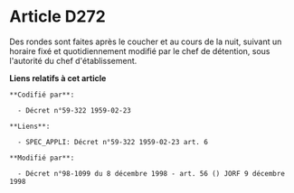 # Article D272

Des rondes sont faites après le coucher et au cours de la nuit, suivant un horaire fixé et quotidiennement modifié par le
chef de détention, sous l'autorité du chef d'établissement.

**Liens relatifs à cet article**

	**Codifié par**:

	  - Décret n°59-322 1959-02-23

	**Liens**:

	  - SPEC_APPLI: Décret n°59-322 1959-02-23 art. 6

	**Modifié par**:

	  - Décret n°98-1099 du 8 décembre 1998 - art. 56 () JORF 9 décembre 1998

